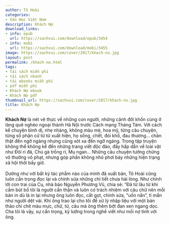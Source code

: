 ```yaml
---
author: Tô Hoài
categories:
- Văn Học Việt Nam
description: Khách Nợ
download_links:
- info: epub
  url: https://sachvui.com/download/epub/3454
- info: mobi
  url: https://sachvui.com/download/mobi/3455
image: https://sachvui.com/cover/2017/khach-no.jpg
layout: post
permalink: /khach-no.html
tags:
- tải sách miễn phí
- tải sách nhanh
- tải ebooks miễn phí
- pdf miễn phí
- Khách Nợ ebook
- Khách Nợ pdf
thumbnail_url: https://sachvui.com/cover/2017/khach-no.jpg
title: Khách Nợ
---
```


 <div class="item-desc text-justify"> <p><strong>Khách Nợ</strong> là nét vẽ thực về những con người, những cảnh đời khốn cùng ở làng quê nghèo ngoại thành Hà Nội trước Cách mạng Tháng Tám. Với cách kể chuyện bình dị, nhẹ nhàng, không màu mè, hoa mỹ, từng câu chuyện, từng số phận cứ từ từ xuất hiện, họ sống, chết, đói khổ, đau thương… chân thật đến ngỡ ngàng nhưng cũng xót xa đến ngỡ ngàng. Trong tập truyện không thể không kể đến những trang viết độc đáo, đầy hấp dẫn về loài vật như Đôi ri đá, Chú gà trống ri, Mụ ngan… Những câu chuyện tưởng chừng vô thưởng vô phạt, nhưng góp phần không nhỏ phơi bày những hiện trạng xã hội thời bấy giờ.<br><br>Dường như với bất kỳ tác phẩm nào của mình đã xuất bản, Tô Hoài cũng luôn cẩn trọng đọc lại và chỉnh sửa những chi tiết chưa hài lòng. Như chính lời con trai của Cụ, nhà báo Nguyễn Phương Vũ, chia sẻ: “Đã từ lâu từ khi cầm bút bố tôi là người cẩn thận và luôn có trách nhiệm với câu chữ nên mỗi bản in dù là in lại nhưng ông luôn đọc, cắt gọt, chỉnh sửa, “uốn nắn”, tỉ mẩn như người dệt vải. Khi ông trao lại cho tôi để xử lý nhập liệu với một bản thảo chi chít màu mực, chữ, từ, câu mà ông thêm bớt đan xen ngang dọc. Cha tôi là vậy, sự cẩn trọng, kỹ lưỡng trong nghề viết như mối nợ tình với ông.</p> </div>